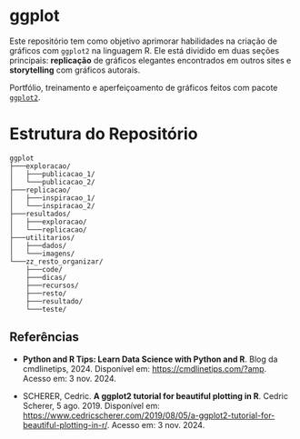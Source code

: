 # ggplot
Este repositório tem como objetivo aprimorar habilidades na criação de gráficos com `ggplot2` na linguagem R. Ele está dividido em duas seções principais: **replicação** de gráficos elegantes encontrados em outros sites e **storytelling** com gráficos autorais.


Portfólio, treinamento e aperfeiçoamento de gráficos feitos com pacote [`ggplot2`](https://github.com/tidyverse/ggplot2).


# Estrutura do Repositório

```
ggplot
├───exploracao/
│   ├───publicacao_1/
│   └───publicacao_2/
├───replicacao/
│   ├───inspiracao_1/
│   └───inspiracao_2/
├───resultados/
│   ├───exploracao/
│   └───replicacao/
├───utilitarios/
│   ├───dados/
│   └───imagens/
└───zz_resto_organizar/
    ├───code/
    ├───dicas/
    ├───recursos/
    ├───resto/
    ├───resultado/
    └───teste/
```
## Referências
- **Python and R Tips: Learn Data Science with Python and R**. Blog da cmdlinetips, 2024. Disponível em: <https://cmdlinetips.com/?amp>. Acesso em: 3 nov. 2024.

- SCHERER, Cedric. **A ggplot2 tutorial for beautiful plotting in R**. Cedric Scherer, 5 ago. 2019. Disponível em: <https://www.cedricscherer.com/2019/08/05/a-ggplot2-tutorial-for-beautiful-plotting-in-r/>. Acesso em: 3 nov. 2024.
